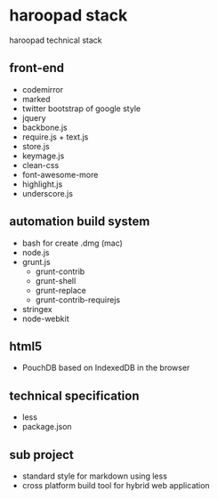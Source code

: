 # haroopad stack
haroopad technical stack

## front-end
* codemirror
* marked
* twitter bootstrap of google style
* jquery
* backbone.js
* require.js + text.js
* store.js
* keymage.js
* clean-css
* font-awesome-more
* highlight.js
* underscore.js

## automation build system
* bash for create .dmg (mac)
* node.js
* grunt.js
  - grunt-contrib
  - grunt-shell
  - grunt-replace
  - grunt-contrib-requirejs
* stringex
* node-webkit

## html5
* PouchDB based on IndexedDB in the browser

## technical specification
* less
* package.json


## sub project
* standard style for markdown using less
* cross platform build tool for hybrid web application